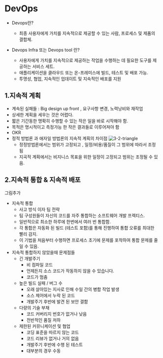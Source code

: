 # DevOps
- Devops란?
  - 최종 사용자에게 가치를 지속적으로 제공할 수 있는 사람, 프로세스 및 제품의 결합체. 

- Devops Infra 또는 Devops tool 란?
  - 사용자에게 가치를 지속적으로 제공하는 작업을 수행하는 데 필요한 도구를 제공하는 서비스 세트.
  - 애플리케이션을 클라우드 또는 온-프레미스에 빌드, 테스트 및 배포 가능. 
  - 투명성, 협업, 지속적인 업데이트 및 지속적인 배포를 지원

## 1.지속적 계획 
- 계속된 실패들 : Big design up front , 요구사항 변경, 노력낭비와 재작업
- 상세한 계획을 세우는 것은 어렵다.
- 짧은 기간동한 명확히 수행할 수 있는 작은 일을 바로 시작해야 함. 
- 목적은 명시적이고 측정가능 한 작은 결과들로 이루어져야 함
- OKR 
- 정적 방법론 과 애자일 방법론의 지속적 계획의 차이점
![3-2-triangle](https://user-images.githubusercontent.com/15258916/93305165-1bb6a380-f839-11ea-8cbb-023650d76d7e.png)
  - 정정방법론에서는 범위가 고정되고 , 일정/비용/품질이 그 범위에 따라서 조정됨
  - 지곡적 계획에서는 비지니스 목표을 위한 일정이 고정되고 범위는 조정될 수 있음.

## 2.지속적 통합 & 지속적 배포
그림추가 
- 지속적 통합
  - 사고 방식 이자 팀 전략
  - 팀 구성원들이 자신의 코드를 자주 통합하는 소프트웨어 개발 프렉티스.
  - 일반적으로 최소한 하루에 한번에서 여러 번 통합함.
  - 각 통합은 자동화 된 빌드 (테스트 포함)를 통해 진행하여 통합 오류를 최대한 빨리 감지.
  - 이 기법을 처음부터 수행하면 프로세스 초기에 문제를 포착하여 통합 문제를 줄일 수 있음.
- 지속적 통합하지 않았을때 문제점들
  - 긴 개발주기
    - 비 컴파일 코드
    - 언제든지 소스 코드가 작동하지 않을 수 있습니다.
    - 코드가 멈춤
  - 높은 빌드 실패 / 버그 수
    - 오래 살아있는 지사로 인해 수일 간의 병합 작업 발생
    - 소스 제어에서 누락 된 코드
    - 개발주기 후반에 발견 된 보안 결함
  - 다량의 기술 부채
    - 코드 커버리지 번호가 없거나 낮음
    - 전반적인 품질 저하
  - 제한된 커뮤니케이션 및 협업
    - 코딩 표준을 따르지 않는 코드
    - 코드 리뷰가 없거나 거의 없음
    - 개발주기 후반에 수행 된 테스트
    - 대부분의 경우 수동




